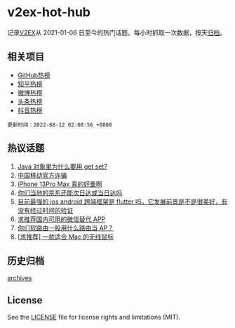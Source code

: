 # v2ex-hot-hub

 记录[V2EX](https://www.v2ex.com/)从 2021-01-06 日至今的热门话题。每小时抓取一次数据，按天[归档](archives)。
 
 ## 相关项目

- [GitHub热榜](https://github.com/snaildev/github-hot-hub)
- [知乎热榜](https://github.com/snaildev/zhihu-hot-hub)
- [微博热榜](https://github.com/snaildev/weibo-hot-hub)
- [头条热榜](https://github.com/snaildev/toutiao-hot-hub)
- [抖音热榜](https://github.com/snaildev/douyin-hot-hub)


 `更新时间：2022-08-12 02:08:56 +0800`

## 热议话题

1. [Java 对象里为什么要用 get set?](https://www.v2ex.com/t/872064)
1. [中国移动官方诈骗](https://www.v2ex.com/t/872095)
1. [iPhone 13Pro Max 真的好重啊](https://www.v2ex.com/t/872123)
1. [你们当地的京东还能次日达或当日达吗](https://www.v2ex.com/t/872126)
1. [目前最强的 ios android 跨端框架是 flutter 吗，它发展前景是不是很美好，有没有经过时间的验证](https://www.v2ex.com/t/872077)
1. [求推荐国内可用的微信替代 APP](https://www.v2ex.com/t/872202)
1. [你们软路由一般用什么路由当 AP？](https://www.v2ex.com/t/872108)
1. [[求推荐] 一款适合 Mac 的无线鼠标](https://www.v2ex.com/t/872142)

## 历史归档

[archives](archives)

## License

See the [LICENSE](LICENSE) file for license rights and limitations (MIT).
